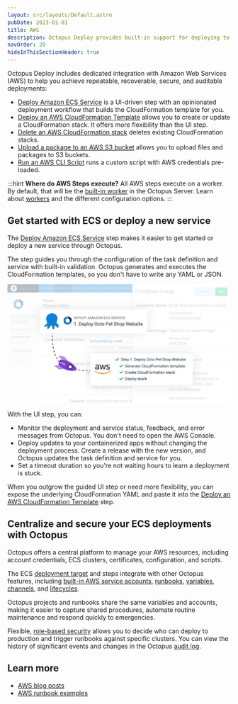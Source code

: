 ```yaml
---
layout: src/layouts/Default.astro
pubDate: 2023-01-01
title: AWS
description: Octopus Deploy provides built-in support for deploying to Amazon Web Services (AWS).
navOrder: 20
hideInThisSectionHeader: true
---
```


Octopus Deploy includes dedicated integration with Amazon Web Services (AWS) to help you achieve repeatable, recoverable, secure, and auditable deployments:

- [Deploy Amazon ECS Service](/docs/deployments/aws/ecs/index.md) is a UI-driven step with an opinionated deployment workflow that builds the CloudFormation template for you.
- [Deploy an AWS CloudFormation Template](/docs/deployments/aws/cloudformation/index.md) allows you to create or update a CloudFormation stack. It offers more flexibility than the UI step.
- [Delete an AWS CloudFormation stack](/docs/deployments/aws/removecloudformation/index.md) deletes existing CloudFormation stacks.
- [Upload a package to an AWS S3 bucket](/docs/deployments/aws/s3/index.md) allows you to upload files and packages to S3 buckets.
- [Run an AWS CLI Script](/docs/deployments/custom-scripts/aws-cli-scripts.md) runs a custom script with AWS credentials pre-loaded.

:::hint
**Where do AWS Steps execute?**
All AWS steps execute on a worker. By default, that will be the [built-in worker](/docs/infrastructure/workers/index.md#built-in-worker) in the Octopus Server. Learn about [workers](/docs/infrastructure/workers/index.md) and the different configuration options.
:::

## Get started with ECS or deploy a new service

The [Deploy Amazon ECS Service](/docs/deployments/aws/ecs/index.md) step makes it easier to get started or deploy a new service through Octopus.

The step guides you through the configuration of the task definition and service with built-in validation. Octopus generates and executes the CloudFormation templates, so you don't have to write any YAML or JSON.

![A rocket links the Deploy Amazon ECS Service step in Octopus with tasks performed by Octopus in AWS to deploy the Octo Pet Shop website. Octopus generated the CloudFormation template and created and deployed the CloudFormation stack.](octopus-ecs-integration-deploy-to-fargate.png)

With the UI step, you can:

- Monitor the deployment and service status, feedback, and error messages from Octopus. You don't need to open the AWS Console.
- Deploy updates to your containerized apps without changing the deployment process. Create a release with the new version, and Octopus updates the task definition and service for you.
- Set a timeout duration so you're not waiting hours to learn a deployment is stuck.

When you outgrow the guided UI step or need more flexibility, you can expose the underlying CloudFormation YAML and paste it into the [Deploy an AWS CloudFormation Template](/docs/deployments/aws/cloudformation/index.md) step. 

## Centralize and secure your ECS deployments with Octopus

Octopus offers a central platform to manage your AWS resources, including account credentials, ECS clusters, certificates, configuration, and scripts.

The ECS [deployment target](/docs/getting-started/first-deployment/add-deployment-targets.md) and steps integrate with other Octopus features, including [built-in AWS service accounts](/docs/infrastructure/accounts/aws/index.md), [runbooks](/docs/runbooks/index.md), [variables](/docs/projects/variables/index.md), [channels](/docs/releases/channels/index.md), and [lifecycles](/docs/releases/lifecycles/index.md).

Octopus projects and runbooks share the same variables and accounts, making it easier to capture shared procedures, automate routine maintenance and respond quickly to emergencies.

Flexible, [role-based security](/docs/security/users-and-teams/user-roles.md) allows you to decide who can deploy to production and trigger runbooks against specific clusters. You can view the history of significant events and changes in the Octopus [audit log](/docs/security/users-and-teams/auditing/index.md).

## Learn more

- [AWS blog posts](https://octopus.com/blog/tag/aws)
- [AWS runbook examples](/docs/runbooks/runbook-examples/aws/index.md)